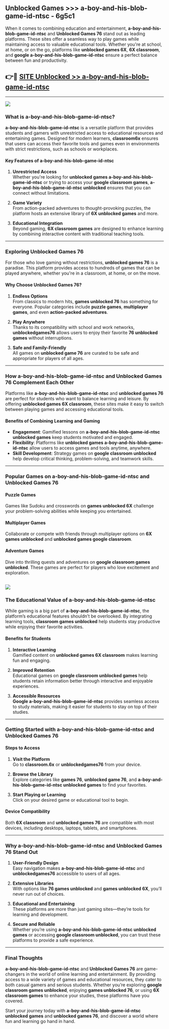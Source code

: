 ## Unblocked Games >>> a-boy-and-his-blob-game-id-ntsc - 6g5c1 

When it comes to combining education and entertainment, **a-boy-and-his-blob-game-id-ntsc** and **Unblocked Games 76** stand out as leading platforms. These sites offer a seamless way to play games while maintaining access to valuable educational tools. Whether you're at school, at home, or on the go, platforms like **unblocked games 6X**, **6X classroom**, and **google a-boy-and-his-blob-game-id-ntsc** ensure a perfect balance between fun and productivity.
## 👉🔴 [SITE Unblocked >> a-boy-and-his-blob-game-id-ntsc](https://unblockedgames.edu.pl?title=a-boy-and-his-blob-game-id-ntsc&ref=22JU)
---
<a href="https://unblockedgames.edu.pl?title=a-boy-and-his-blob-game-id-ntsc&ref=22JU/"><img src="https://github.com/user-attachments/assets/438f12ca-57a4-47a3-8ead-c64da593a1e5"/></a>
### What is a-boy-and-his-blob-game-id-ntsc?  

**a-boy-and-his-blob-game-id-ntsc** is a versatile platform that provides students and gamers with unrestricted access to educational resources and entertaining games. Designed for modern learners, **classroom6x** ensures that users can access their favorite tools and games even in environments with strict restrictions, such as schools or workplaces.  

#### Key Features of a-boy-and-his-blob-game-id-ntsc  

1. **Unrestricted Access**  
   Whether you're looking for **unblocked games a-boy-and-his-blob-game-id-ntsc** or trying to access your **google classroom games**, **a-boy-and-his-blob-game-id-ntsc unblocked** ensures that you can connect without limitations.  

2. **Game Variety**  
   From action-packed adventures to thought-provoking puzzles, the platform hosts an extensive library of **6X unblocked games** and more.  

3. **Educational Integration**  
   Beyond gaming, **6X classroom games** are designed to enhance learning by combining interactive content with traditional teaching tools.  



---

### Exploring Unblocked Games 76  

For those who love gaming without restrictions, **unblocked games 76** is a paradise. This platform provides access to hundreds of games that can be played anywhere, whether you're in a classroom, at home, or on the move.  

#### Why Choose Unblocked Games 76?  

1. **Endless Options**  
   From classics to modern hits, **games unblocked 76** has something for everyone. Popular categories include **puzzle games**, **multiplayer games**, and even **action-packed adventures**.  

2. **Play Anywhere**  
   Thanks to its compatibility with school and work networks, **unblockedgames76** allows users to enjoy their favorite **76 unblocked games** without interruptions.  

3. **Safe and Family-Friendly**  
   All games on **unblocked game 76** are curated to be safe and appropriate for players of all ages.  

---

### How a-boy-and-his-blob-game-id-ntsc and Unblocked Games 76 Complement Each Other  

Platforms like **a-boy-and-his-blob-game-id-ntsc** and **unblocked games 76** are perfect for students who want to balance learning and leisure. By offering **unblocked games 6X classroom**, these sites make it easy to switch between playing games and accessing educational tools.  

#### Benefits of Combining Learning and Gaming  

- **Engagement**: Gamified lessons on **a-boy-and-his-blob-game-id-ntsc unblocked games** keep students motivated and engaged.  
- **Flexibility**: Platforms like **unblocked games a-boy-and-his-blob-game-id-ntsc** allow users to access games and tools anytime, anywhere.  
- **Skill Development**: Strategy games on **google classroom unblocked** help develop critical thinking, problem-solving, and teamwork skills.  

---

### Popular Games on a-boy-and-his-blob-game-id-ntsc and Unblocked Games 76  

#### Puzzle Games  

Games like Sudoku and crosswords on **games unblocked 6X** challenge your problem-solving abilities while keeping you entertained.  

#### Multiplayer Games  

Collaborate or compete with friends through multiplayer options on **6X games unblocked** and **unblocked games google classroom**.  

#### Adventure Games  

Dive into thrilling quests and adventures on **google classroom games unblocked**. These games are perfect for players who love excitement and exploration.  

<a href="http://download.freeplayer.one?title=a-boy-and-his-blob-game-id-ntsc&ref=23D/"><img src="https://github.com/user-attachments/assets/fe0c3e91-c8e1-489c-acf0-e2f614c12fb8"/></a>
---

### The Educational Value of a-boy-and-his-blob-game-id-ntsc  

While gaming is a big part of **a-boy-and-his-blob-game-id-ntsc**, the platform’s educational features shouldn’t be overlooked. By integrating learning tools, **classroom games unblocked** help students stay productive while enjoying their favorite activities.  

#### Benefits for Students  

1. **Interactive Learning**  
   Gamified content on **unblocked games 6X classroom** makes learning fun and engaging.  

2. **Improved Retention**  
   Educational games on **google classroom unblocked games** help students retain information better through interactive and enjoyable experiences.  

3. **Accessible Resources**  
   **Google a-boy-and-his-blob-game-id-ntsc** provides seamless access to study materials, making it easier for students to stay on top of their studies.  

---

### Getting Started with a-boy-and-his-blob-game-id-ntsc and Unblocked Games 76  

#### Steps to Access  

1. **Visit the Platform**  
   Go to **classroom.6x** or **unblockedgames76** from your device.  

2. **Browse the Library**  
   Explore categories like **games 76**, **unblocked game 76**, and **a-boy-and-his-blob-game-id-ntsc unblocked games** to find your favorites.  

3. **Start Playing or Learning**  
   Click on your desired game or educational tool to begin.  

#### Device Compatibility  

Both **6X classroom** and **unblocked games 76** are compatible with most devices, including desktops, laptops, tablets, and smartphones.  

---

### Why a-boy-and-his-blob-game-id-ntsc and Unblocked Games 76 Stand Out  

1. **User-Friendly Design**  
   Easy navigation makes **a-boy-and-his-blob-game-id-ntsc** and **unblockedgames76** accessible to users of all ages.  

2. **Extensive Libraries**  
   With options like **76 games unblocked** and **games unblocked 6X**, you’ll never run out of choices.  

3. **Educational and Entertaining**  
   These platforms are more than just gaming sites—they’re tools for learning and development.  

4. **Secure and Reliable**  
   Whether you’re using **a-boy-and-his-blob-game-id-ntsc unblocked games** or accessing **google classroom unblocked**, you can trust these platforms to provide a safe experience.  

---

### Final Thoughts  

**a-boy-and-his-blob-game-id-ntsc** and **Unblocked Games 76** are game-changers in the world of online learning and entertainment. By providing access to a wide variety of games and educational resources, they cater to both casual gamers and serious students. Whether you’re exploring **google classroom games unblocked**, enjoying **games unblocked 76**, or using **6X classroom games** to enhance your studies, these platforms have you covered.  

Start your journey today with **a-boy-and-his-blob-game-id-ntsc unblocked games** and **unblocked games 76**, and discover a world where fun and learning go hand in hand.  